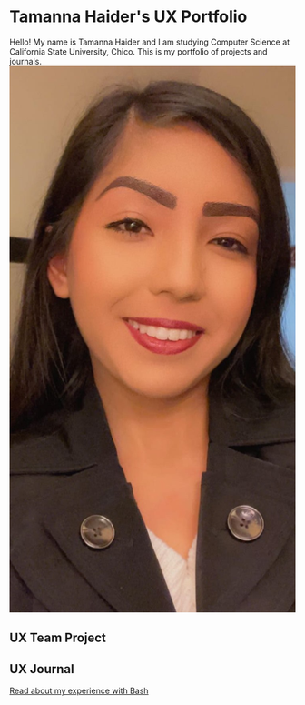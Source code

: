 # Tamanna Haider's UX Portfolio

Hello! My name is Tamanna Haider and I am studying Computer Science at California State University, Chico. This is my portfolio of projects and journals.
![Photo of Tamanna Haider](/assets/TamannaHaider.jpg)

## UX Team Project


## UX Journal

[Read about my experience with Bash](j01/)
